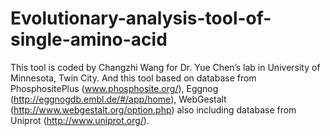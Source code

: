 # Evolutionary-analysis-tool-of-single-amino-acid
This tool is coded by Changzhi Wang for Dr. Yue Chen’s lab in University of Minnesota, Twin City. And this tool based on database from PhosphositePlus (www.phosphosite.org/), Eggnog (http://eggnogdb.embl.de/#/app/home), WebGestalt (http://www.webgestalt.org/option.php) also including database from Uniprot (http://www.uniprot.org/). 
[](https://github.com/Chiongchih/Evolutionary-analysis-tool-of-single-amino-acid/blob/master/conservation%20analysis%20tool%20figure.pdf)
